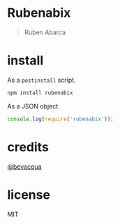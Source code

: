 # Rubenabix

> Ruben Abarca

# install

As a `postinstall` script.

```bash
npm install rubenabix
```

As a JSON object.

```js
console.log(require('rubenabix'));
```

# credits

[@bevacqua](https://github.com/bevacqua/bevacqua)

# license

MIT
